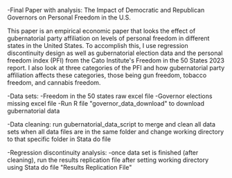 -Final Paper with analysis: The Impact of Democratic and Republican Governors on Personal Freedom in the U.S.

This paper is an empirical economic paper that looks the effect of gubernatorial party affiliation on levels of personal freedom in different states in the United States. To accomplish this, I use regression discontinuity design as well as gubernatorial election data and the personal freedom index (PFI) from the Cato Institute's Freedom in the 50 States 2023 report. I also look at three categories of the PFI and how gubernatorial party affiliation affects these categories, those being gun freedom, tobacco freedom, and cannabis freedom.


-Data sets: -Freedom in the 50 states raw excel file
            -Governor elections missing excel file
	          -Run R file "governor_data_download" to download gubernatorial data

-Data cleaning: run gubernatorial_data_script to merge and clean all data sets when all data files are in the same folder and change working directory to	that specific folder in Stata do file

-Regression discontinuity analysis: -once data set is finished (after cleaning), run the results replication file after setting working directory using Stata do file "Results Replication File"
